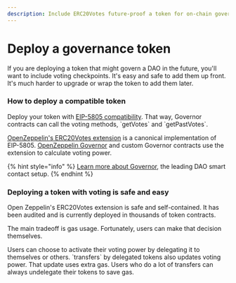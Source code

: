 ```yaml
---
description: Include ERC20Votes future-proof a token for on-chain governance
---
```


# Deploy a governance token

If you are deploying a token that might govern a DAO in the future, you'll want to include voting checkpoints. It's easy and safe to add them up front. It's much harder to upgrade or wrap the token to add them later.

### How to deploy a compatible token

Deploy your token with [EIP-5805 compatibility](https://eips.ethereum.org/EIPS/eip-5805). That way, Governor contracts can call the voting methods,  \`getVotes\` and \`getPastVotes\`.

[OpenZeppelin's ERC20Votes extension](https://github.com/OpenZeppelin/openzeppelin-contracts/blob/master/contracts/token/ERC20/extensions/ERC20Votes.sol) is a canonical implementation of EIP-5805.  [OpenZeppelin Governor](https://blog.openzeppelin.com/governor-smart-contract/) and custom Governor contracts use the extension to calculate voting power.

{% hint style="info" %}
[Learn more about Governor](../../knowledge-base/tally/governor-framework.md), the leading DAO smart contact setup.
{% endhint %}

### Deploying a token with voting is safe and easy

Open Zeppelin's ERC20Votes extension is safe and self-contained. It has been audited and is currently deployed in thousands of token contracts.

The main tradeoff is gas usage. Fortunately, users can make that decision themselves.&#x20;

Users can choose to activate their voting power by delegating it to themselves or others. \`transfers\` by delegated tokens also updates voting power. That update uses extra gas. Users who do a lot of transfers can always undelegate their tokens to save gas.
